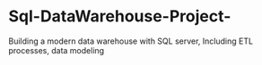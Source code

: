 # Sql-DataWarehouse-Project-
Building a modern data warehouse with SQL server, Including ETL processes, data modeling 
